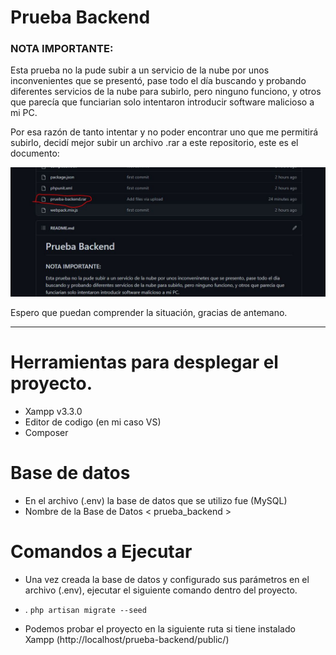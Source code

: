 
# Prueba Backend

### NOTA IMPORTANTE:
Esta prueba no la pude subir a un servicio de la nube por unos inconvenientes que se presentó, pase todo el día buscando y probando diferentes servicios de la nube para subirlo, pero ninguno funciono, y otros que parecía que funciarian solo intentaron introducir software malicioso a mi PC.

Por esa razón de tanto intentar y no poder encontrar uno que me permitirá subirlo, decidí mejor subir un archivo .rar a este repositorio, este es el documento:


<p align="center">
<img src="README/rar.JPG" alt="">
</p>
Espero que puedan comprender la situación, gracias de antemano.

---

# Herramientas para desplegar el proyecto.
- Xampp v3.3.0
- Editor de codigo (en mi caso VS)
- Composer
# Base de datos
- En el archivo (.env) la base de datos que se utilizo fue (MySQL)
- Nombre de la Base de Datos <  prueba_backend  >

# Comandos a Ejecutar
- Una vez creada la base de datos y configurado sus parámetros en el archivo (.env), ejecutar el siguiente comando dentro del proyecto.
- . ``` php artisan migrate --seed ```

- Podemos probar el proyecto en la siguiente ruta si tiene instalado Xampp (http://localhost/prueba-backend/public/)
